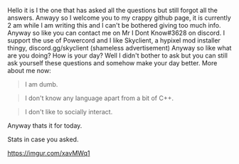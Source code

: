 Hello it is I the one that has asked all the questions but still forgot all the answers.
Anwayy so I welcome you to my crappy github page, it is currently 2 am while I am writing this and I can't be bothered giving too much info.
Anyway so like you can contact me on Mr I Dont Know#3628 on discord.
I support the use of Powercord and I like Skyclient, a hypixel mod installer thingy, discord.gg/skyclient (shameless advertisement)
Anyway so like what are you doing? How is your day? Well I didn't bother to ask but you can still ask yourself these questions and somehow make your day better.
More about me now:
> I am dumb.

> I don't know any language apart from a bit of C++.

> I don't like to socially interact.

Anyway thats it for today.

Stats in case you asked.

https://imgur.com/xavMWq1
